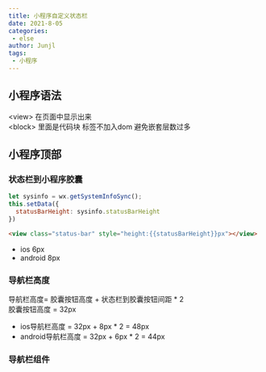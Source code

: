 ```yaml
---
title: 小程序自定义状态栏
date: 2021-8-05
categories:
 - else
author: Junjl
tags:
 - 小程序
---
```


## 小程序语法
&lt;view&gt; 在页面中显示出来  
&lt;block&gt; 里面是代码块 标签不加入dom 避免嵌套层数过多  

## 小程序顶部

### 状态栏到小程序胶囊
```js
let sysinfo = wx.getSystemInfoSync();
this.setData({
  statusBarHeight: sysinfo.statusBarHeight
})
```
```html
<view class="status-bar" style="height:{{statusBarHeight}}px"></view>
```

* ios 6px
* android 8px

### 导航栏高度
导航栏高度= 胶囊按钮高度 + 状态栏到胶囊按钮间距 * 2  
胶囊按钮高度 = 32px
* ios导航栏高度 = 32px + 8px * 2 = 48px
* android导航栏高度 = 32px + 6px * 2 = 44px
  
### 导航栏组件



